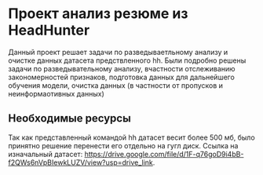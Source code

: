 # Проект анализ резюме из HeadHunter
Данный проект решает задачи по разведываетльному анализу и очистке данных датасета предствленного hh. Были подробно решены задачи по разведывательному анализу, вчастности отслеживанию закономерностей признаков, подготовка данных для дальнейшего обучения модели, очистка данных (в частности от пропусков и неинформаотивных данных)


## Необходимые ресурсы
Так как представленный командой hh датасет весит более 500 мб, было принятно решение перенести его отдельно на гугл диск.
Ссылка на изначальный датасет: https://drive.google.com/file/d/1F-q76goD9i4bB-f2QWs6nVpBIewkLUZV/view?usp=drive_link. 

